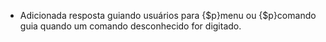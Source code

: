- Adicionada resposta guiando usuários para {$p}menu ou {$p}comando guia quando um comando desconhecido for digitado.
